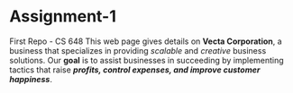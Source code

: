 # Assignment-1
 First Repo - CS 648
This web page gives details on **Vecta Corporation**, a business that specializes in providing _scalable_ and _creative_ business solutions. Our **goal** is to assist businesses in succeeding by implementing tactics that raise **_profits, control expenses, and improve customer happiness_**. 